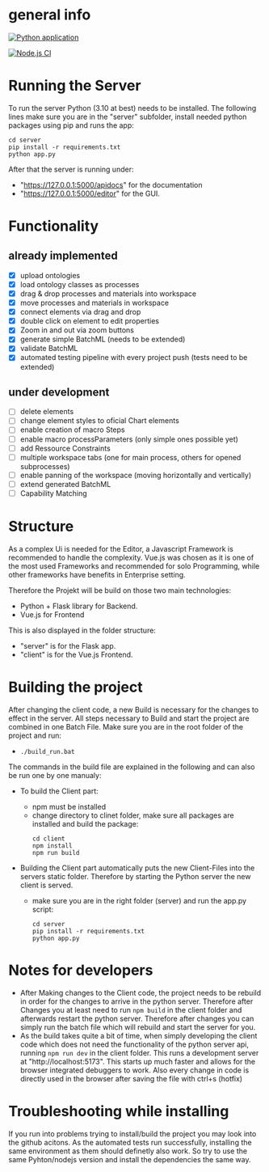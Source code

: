 # general info
[![Python application](https://github.com/ReggaeUlli/Masterarbeit-code/actions/workflows/python-app.yml/badge.svg)](https://github.com/ReggaeUlli/Masterarbeit-code/actions/workflows/python-app.yml)

[![Node.js CI](https://github.com/ReggaeUlli/Masterarbeit-code/actions/workflows/node.js.yml/badge.svg)](https://github.com/ReggaeUlli/Masterarbeit-code/actions/workflows/node.js.yml)

# Running the Server
To run the server Python (3.10 at best) needs to be installed.
The following lines make sure you are in the "server" subfolder, install needed python packages using pip and runs the app:

  ```
  cd server
  pip install -r requirements.txt
  python app.py
  ```

After that the server is running under:
- "https://127.0.0.1:5000/apidocs" for the documentation
- "https://127.0.0.1:5000/editor" for the GUI.

# Functionality
## already implemented
- [X] upload ontologies
- [X] load ontology classes as processes
- [X] drag & drop processes and materials into workspace
- [X] move processes and materials in workspace
- [X] connect elements via drag and drop
- [X] double click on element to edit properties
- [X] Zoom in and out via zoom buttons
- [X] generate simple BatchML (needs to be extended)
- [X] validate BatchML
- [X] automated testing pipeline with every project push (tests need to be extended)
 
## under development
- [ ] delete elements
- [ ] change element styles to oficial Chart elements
- [ ] enable creation of macro Steps
- [ ] enable macro processParameters (only simple ones possible yet)
- [ ] add Ressource Constraints
- [ ] multiple workspace tabs (one for main process, others for opened subprocesses)
- [ ] enable panning of the workspace (moving horizontally and vertically)
- [ ] extend generated BatchML
- [ ] Capability Matching

# Structure
As a complex Ui is needed for the Editor, a Javascript Framework is recommended to handle the complexity.
Vue.js was chosen as it is one of the most used Frameworks and recommended for solo Programming, while other frameworks have benefits in Enterprise setting.

Therefore the Projekt will be build on those two main technologies:
- Python + Flask library for Backend.
- Vue.js for Frontend

This is also displayed in the folder structure:
- "server" is for the Flask app.
- "client" is for the Vue.js Frontend.

# Building the project
After changing the client code, a new Build is necessary for the changes to effect in the server. All steps necessary to Build and start the project are combined in one Batch File. Make sure you are in the root folder of the project and run:
  - `./build_run.bat`

The commands in the build file are explained in the following and can also be run one by one manualy:
- To build the Client part:
  - npm must be installed
  - change directory to clinet folder, make sure all packages are installed and build the package:
    ```
    cd client
    npm install
    npm run build
    ```

- Building the Client part automatically puts the new Client-Files into the servers static folder. Therefore by starting the Python server the new client is served.
  - make sure you are in the right folder (server) and run the app.py script:
    ```
    cd server
    pip install -r requirements.txt
    python app.py
    ```

# Notes for developers
- After Making changes to the Client code, the project needs to be rebuild in order for the changes to arrive in the python server. Therefore after Changes you at least need to run `npm build` in the client folder and afterwards restart the python server. Therefore after changes you can simply run the batch file which will rebuild and start the server for you.
- As the build takes quite a bit of time, when simply developing the client code which does not need the functionality of the python server api, running `npm run dev` in the client folder. This runs a development server at "http://localhost:5173". This starts up much faster and allows for the browser integrated debuggers to work. Also every change in code is directly used in the browser after saving the file with ctrl+s (hotfix)

# Troubleshooting while installing
If you run into problems trying to install/build the project you may look into the github acitons. As the automated tests run successfully, installing the same environment as them should definetly also work. So try to use the same Pyhton/nodejs version and install the dependencies the same way. 


